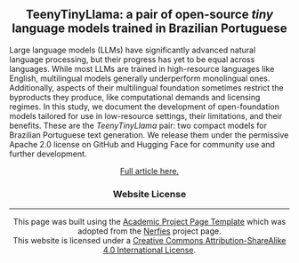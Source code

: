 <h2 style="text-align:center"> TeenyTinyLlama: a pair of open-source <i>tiny</i> language models trained in Brazilian Portuguese </h2>

Large language models (LLMs) have significantly advanced natural language processing, but their progress has yet to be equal across languages. While most LLMs are trained in high-resource languages like English, multilingual models generally underperform monolingual ones. Additionally, aspects of their multilingual foundation sometimes restrict the byproducts they produce, like computational demands and licensing regimes. In this study, we document the development of open-foundation models tailored for use in low-resource settings, their limitations, and their benefits. These are the <i>TeenyTinyLlama</i> pair: two compact models for Brazilian Portuguese text generation. We release them under the permissive Apache 2.0 license on GitHub and Hugging Face for community use and further development.

<p style="text-align: center;">
<a href="https://arxiv.org/abs/xxx.xxx" target="_blank">Full article here.</a>
</p>

<h3 style="text-align: center;">Website License</h3>
<hr>
<p style="text-align: center;">
            This page was built using the <a href="https://github.com/eliahuhorwitz/Academic-project-page-template" target="_blank">Academic Project Page Template</a> which was adopted from the <a href="https://nerfies.github.io" target="_blank">Nerfies</a> project page.
            <br>
            This website is licensed under a <a rel="license"  href="http://creativecommons.org/licenses/by-sa/4.0/" target="_blank">Creative
            Commons Attribution-ShareAlike 4.0 International License</a>.
          </p>
